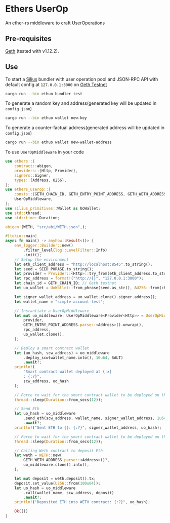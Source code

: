 # Ethers UserOp
An ether-rs middleware to craft UserOperations

## Pre-requisites
[Geth](https://geth.ethereum.org/docs/getting-started/installing-geth) (tested with v1.12.2).

## Use
To start a [Silius](https://github.com/Vid201/silius) bundler with user operation pool and JSON-RPC API with default config at `127.0.0.1:3000` on [Geth Testnet](https://chainlist.org/chain/1337)
```bash
cargo run --bin ethuo bundler test
```
To generate a random key and address(generated key will be updated in `config.json`)
```bash
cargo run --bin ethuo wallet new-key
```
To generate a counter-factual address(generated address will be updated in `config.json`)
```bash
cargo run --bin ethuo wallet new-wallet-address
```

To use `UserOpMiddleware` in your code
```rust
use ethers::{
    contract::abigen,
    providers::{Http, Provider},
    signers::Signer,
    types::{Address, U256},
};
use ethers_userop::{
    consts::{GETH_CHAIN_ID, GETH_ENTRY_POINT_ADDRESS, GETH_WETH_ADDRESS, SALT, SEED_PHRASE},
    UserOpMiddleware,
};
use silius_primitives::Wallet as UoWallet;
use std::thread;
use std::time::Duration;

abigen!(WETH, "src/abi/WETH.json",);

#[tokio::main]
async fn main() -> anyhow::Result<()> {
    env_logger::Builder::new()
        .filter_level(log::LevelFilter::Info)
        .init();
    // Setup the environment
    let eth_client_address = "http://localhost:8545".to_string();
    let seed = SEED_PHRASE.to_string();
    let provider = Provider::<Http>::try_from(eth_client_address.to_string())?;
    let rpc_address = format!("http://{}", "127.0.0.1:3000");
    let chain_id = GETH_CHAIN_ID; // Geth testnet
    let uo_wallet = UoWallet::from_phrase(seed.as_str(), &U256::from(chain_id), false).unwrap();

    let signer_wallet_address = uo_wallet.clone().signer.address();
    let wallet_name = "simple-account-test";

    // Instantiate a UserOpMiddleware
    let mut uo_middleware: UserOpMiddleware<Provider<Http>> = UserOpMiddleware::new(
        provider,
        GETH_ENTRY_POINT_ADDRESS.parse::<Address>().unwrap(),
        rpc_address,
        uo_wallet.clone(),
    );

    // Deploy a smart contract wallet
    let (uo_hash, scw_address) = uo_middleware
        .deploy_scw(wallet_name.into(), 10u64, SALT)
        .await?;
    println!(
        "Smart contract wallet deployed at {:x} 
        : {:?}",
        scw_address, uo_hash
    );

    // Force to wait for the smart contract wallet to be deployed on the next block
    thread::sleep(Duration::from_secs(12));

    // Send Eth
    let uo_hash = uo_middleware
        .send_eth(scw_address, wallet_name, signer_wallet_address, 1u64)
        .await?;
    println!("Sent ETH to {}: {:?}", signer_wallet_address, uo_hash);

    // Force to wait for the smart contract wallet to be deployed on the next block
    thread::sleep(Duration::from_secs(12));

    // Calling Weth contract to deposit Eth
    let weth = WETH::new(
        GETH_WETH_ADDRESS.parse::<Address>()?,
        uo_middleware.clone().into(),
    );

    let mut deposit = weth.deposit().tx;
    deposit.set_value(U256::from(100u64));
    let uo_hash = uo_middleware
        .call(wallet_name, scw_address, deposit)
        .await?;
    println!("Deposited ETH into WETH contract: {:?}", uo_hash);

    Ok(())
}
```
